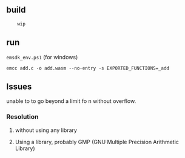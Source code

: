 ## build
        wip

## run
```emsdk_env.ps1``` (for windows)

```emcc add.c -o add.wasm --no-entry -s EXPORTED_FUNCTIONS=_add```



## Issues

unable to to go beyond a limit fo n without overflow.

### Resolution
1. without using any library
        
2. Using a library, probably GMP (GNU Multiple Precision Arithmetic Library)




